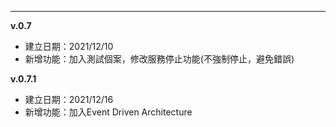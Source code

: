 
------
**v.0.7**
- 建立日期：2021/12/10
- 新增功能：加入測試個案，修改服務停止功能(不強制停止，避免錯誤)


**v.0.7.1**
- 建立日期：2021/12/16 
- 新增功能：加入Event Driven Architecture

